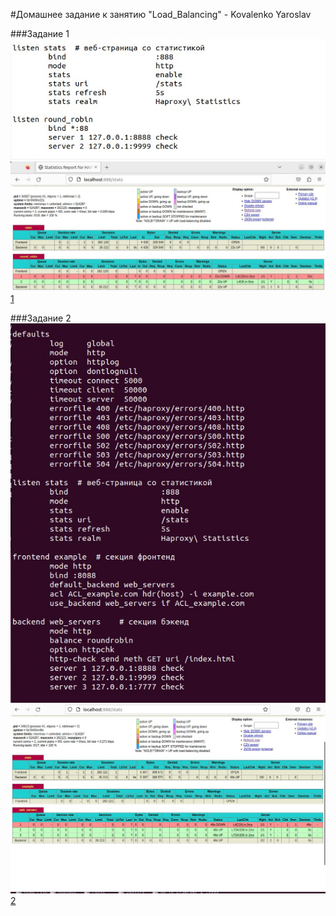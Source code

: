 #Домашнее задание к занятию "Load_Balancing" - Kovalenko Yaroslav



###Задание 1
![1](https://github.com/Himisin/netology/blob/main/sflt-load_balancing/img/Screenshot_287.jpg)
![2](https://github.com/Himisin/netology/blob/main/sflt-load_balancing/img/Screenshot_284.jpg)
[1](https://drive.google.com/file/d/17r2gIFX_Njhi29aWaG2WZrKvIe93hdPw/view?usp=sharing)

###Задание 2
![3](https://github.com/Himisin/netology/blob/main/sflt-load_balancing/img/Screenshot_285.jpg)
![4](https://github.com/Himisin/netology/blob/main/sflt-load_balancing/img/Screenshot_286.jpg)
[2](https://drive.google.com/file/d/1mp5KgzdhwYwCT3Q_8miZemBelUviEml8/view?usp=sharing)
